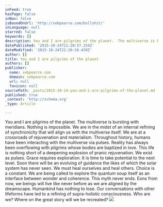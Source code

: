 ```yaml
---
inFeed: true
hasPage: false
inNav: false
isBasedOnUrl: 'http://sebpearce.com/bullshit/'
inLanguage: null
starred: false
keywords: []
description: You and I are pilgrims of the planet.  The multiverse is bursting with meridians. Nothing is impossible.  We are in the midst of an internal refining of synchro
datePublished: '2015-10-24T21:20:57.254Z'
dateModified: '2015-10-24T21:20:16.439Z'
author: []
title: You and I are pilgrims of the planet
authors: []
publisher:
  name: sebpearce.com
  domain: sebpearce.com
  url: null
  favicon: null
sourcePath: _posts/2015-10-24-you-and-i-are-pilgrims-of-the-planet.md
published: true
_context: 'http://schema.org'
_type: Article

---
```

You and I are pilgrims of the planet. The multiverse is bursting with meridians. Nothing is impossible. We are in the midst of an internal refining of synchronicity that will align us with the multiverse itself. We are at a crossroads of rejuvenation and materialism. Throughout history, humans have been interacting with the multiverse via pulses. Reality has always been overflowing with pilgrims whose bodies are baptized in love. This life is nothing short of a deepening explosion of pranic rejuvenation. We exist as pulses. Grace requires exploration. It is time to take potential to the next level. Soon there will be an evolving of guidance the likes of which the solar system has never seen. We must heal ourselves and heal others. Choice is a constant. We are being called to explore the quantum soup itself as an interface between wonder and coherence. This myth never ends. Eons from now, we beings will live like never before as we are aligned by the dreamscape. Humankind has nothing to lose. Our conversations with other lifeforms have led to a refining of supra-holistic consciousness. Who are we? Where on the great story will we be recreated?
![](https://the-grid-user-content.s3-us-west-2.amazonaws.com/d918f04d-79eb-47d5-a2d1-1c462d075426.jpg)